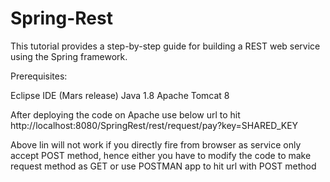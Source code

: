 # Spring-Rest

This tutorial provides a step-by-step guide for building a REST web service using the Spring framework.

Prerequisites:

Eclipse IDE (Mars release)
Java 1.8
Apache Tomcat 8

After deploying the code on Apache use below url to hit
http://localhost:8080/SpringRest/rest/request/pay?key=SHARED_KEY

Above lin will not work if you directly fire from browser as service only accept POST method, hence either you have to modify the code to make request method as GET or use POSTMAN app to hit url with POST method


